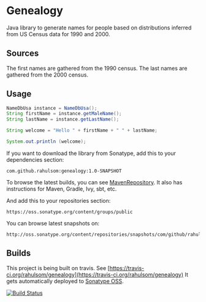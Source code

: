 Genealogy
====

Java library to generate names for people based on distributions inferred from US Census data for 1990 and 2000.

Sources
----

The first names are gathered from the 1990 census. The last names are gathered from the 2000 census.

Usage
----

```java
NameDbUsa instance = NameDbUsa();
String firstName = instance.getMaleName();
String lastName = instance.getLastName();

String welcome = "Hello " + firstName + " " + lastName;

System.out.println (welcome);
```

If you want to download the library from Sonatype, add this to your dependencies
section:

    com.github.rahulsom:genealogy:1.0-SNAPSHOT

To browse the latest builds, you can see [MavenRepository](http://mvnrepository.com/artifact/com.github.rahulsom/genealogy). It also has instructions for Maven, Gradle, Ivy, sbt, etc.

And add this to your repositories section:

    https://oss.sonatype.org/content/groups/public
    
You can browse latest snapshots on:

    http://oss.sonatype.org/content/repositories/snapshots/com/github/rahulsom/genealogy/

Builds
------

This project is being built on travis. See
[https://travis-ci.org/rahulsom/genealogy](https://travis-ci.org/rahulsom/genealogy)
It gets automatically deployed to [Sonatype OSS](https://oss.sonatype.org/).

[![Build Status](https://travis-ci.org/rahulsom/genealogy.png)](https://travis-ci.org/rahulsom/genealogy)
